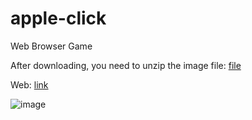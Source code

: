 # apple-click
Web Browser Game

 After downloading, you need to unzip the image file: [file](Images.rar)

 Web: [link](https://apple-click.4fan.cz)

![image](https://user-images.githubusercontent.com/83760097/222187459-bbbd8618-ab6c-40b5-9eb0-66a1feb2dab4.png)
